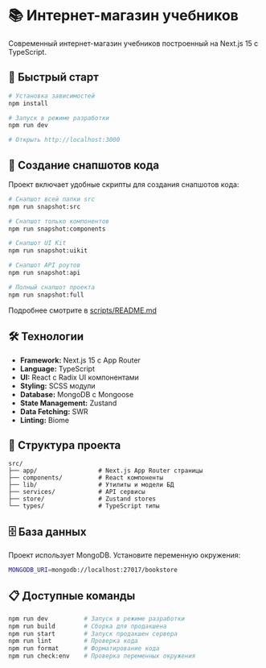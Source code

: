 # 📚 Интернет-магазин учебников

Современный интернет-магазин учебников построенный на Next.js 15 с TypeScript.

## 🚀 Быстрый старт

```bash
# Установка зависимостей
npm install

# Запуск в режиме разработки
npm run dev

# Открыть http://localhost:3000
```

## 📸 Создание снапшотов кода

Проект включает удобные скрипты для создания снапшотов кода:

```bash
# Снапшот всей папки src
npm run snapshot:src

# Снапшот только компонентов
npm run snapshot:components

# Снапшот UI Kit
npm run snapshot:uikit

# Снапшот API роутов
npm run snapshot:api

# Полный снапшот проекта
npm run snapshot:full
```

Подробнее смотрите в [scripts/README.md](scripts/README.md)

## 🛠 Технологии

- **Framework:** Next.js 15 с App Router
- **Language:** TypeScript
- **UI:** React с Radix UI компонентами
- **Styling:** SCSS модули
- **Database:** MongoDB с Mongoose
- **State Management:** Zustand
- **Data Fetching:** SWR
- **Linting:** Biome

## 📁 Структура проекта

```
src/
├── app/                 # Next.js App Router страницы
├── components/          # React компоненты
├── lib/                 # Утилиты и модели БД
├── services/            # API сервисы
├── store/               # Zustand stores
└── types/               # TypeScript типы
```

## 🗄 База данных

Проект использует MongoDB. Установите переменную окружения:

```bash
MONGODB_URI=mongodb://localhost:27017/bookstore
```

## 📋 Доступные команды

```bash
npm run dev          # Запуск в режиме разработки
npm run build        # Сборка для продакшена
npm run start        # Запуск продакшен сервера
npm run lint         # Проверка кода
npm run format       # Форматирование кода
npm run check:env    # Проверка переменных окружения
```
